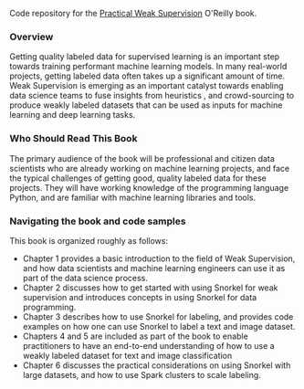 Code repository for the [Practical Weak Supervision](https://learning.oreilly.com/library/view/practical-weak-supervision/9781492077053/) O'Reilly book. 

### Overview
Getting quality labeled data for supervised learning is an important step towards training performant machine learning models. In many real-world projects, getting labeled data often takes up a significant amount of time. Weak Supervision is emerging as an important catalyst towards enabling data science teams to fuse insights from heuristics , and crowd-sourcing to produce weakly labeled datasets that can be used as inputs for machine learning and deep learning tasks.

### Who Should Read This Book
The primary audience of the book will be professional and citizen data scientists who are already working on machine learning projects, and face the typical challenges of getting good, quality labeled data for these projects. They will have working knowledge of the programming language Python, and are familiar with machine learning libraries and tools.

### Navigating the book and code samples
This book is organized roughly as follows:

* Chapter 1 provides a basic introduction to the field of Weak Supervision, and how data scientists and machine learning engineers can use it as part of the data science process.
* Chapter 2 discusses how to get started with using Snorkel for weak supervision and introduces concepts in using Snorkel for data programming. 
* Chapter 3 describes how to use Snorkel for labeling, and provides code examples on how one can use Snorkel to label a text and image dataset.
* Chapters 4 and 5 are included as part of the book to enable practitioners to have an end-to-end understanding of how to use a weakly labeled dataset for text and image classification
* Chapter 6 discusses the practical considerations on using Snorkel with large datasets, and how to use Spark clusters to scale labeling.
